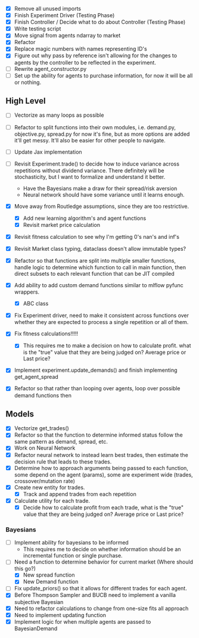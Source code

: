 - [x] Remove all unused imports
- [x] Finish Experiment Driver (Testing Phase)
- [x] Finish Controller / Decide what to do about Controller (Testing Phase)
- [x] Write testing script
- [x] Move signal from agents ndarray to market
- [x] Refactor
- [x] Replace magic numbers with names representing ID's
- [x] Figure out why pass by reference isn't allowing for the changes to agents by the controller to be reflected in the experiment.
- [ ] Rewrite agent_constructor.py 
- [ ] Set up the ability for agents to purchase information, for now it will be all or nothing.
## High Level
- [ ] Vectorize as many loops as possible
- [ ] Refactor to split functions into their own modules, i.e. demand.py, objective.py, spread.py for now it's fine, but as more options are added it'll get messy. It'll also be easier for other people to navigate.
- [ ] Update Jax implementation
- [ ] Revisit Experiment.trade() to decide how to induce variance across repetitions without dividend variance. There definitely will be stochasticity, but I want to formalize and understand it better.
	-  Have the Bayesians make a draw for their spread/risk aversion
	-  Neural network should have some variance until it learns enough.
- [x] Move away from Routledge assumptions, since they are too restrictive.
    - [x] Add new learning algorithm's and agent functions
    - [x] Revisit market price calculation
- [x] Revisit fitness calculation to see why I'm getting 0's nan's and inf's
- [x] Revisit Market class typing, dataclass doesn't allow immutable types?

- [x]  Refactor so that functions are split into multiple smaller functions, handle logic to determine which function to call in main function, then direct subsets to each relevant function that can be JIT compiled
- [x] Add ability to add custom demand functions similar to mlflow pyfunc wrappers.
	- [x] ABC class
- [x] Fix Experiment driver, need to make it consistent across functions over whether they are expected to process a single repetition or all of them.
- [x] Fix fitness calculations!!!!!
	- [x] This requires me to make a decision on how to calculate profit. what is the "true" value that they are being judged on? Average price or Last price?
- [x] Implement experiment.update_demands() and finish implementing get_agent_spread
- [x] Refactor so that rather than looping over agents, loop over possible demand functions then 

## Models

- [x] Vectorize get_trades()
- [x] Refactor so that the function to determine informed status follow the same pattern as demand, spread, etc.
- [x] Work on Neural Network
- [x] Refactor neural network to instead learn best trades, then estimate the decision rule that leads to these trades.
- [x] Determine how to approach arguments being passed to each function, some depend on the agent (params), some are experiment wide (trades, crossover/mutation rate)
- [x] Create new entity for trades.
	- [x] Track and append trades from each repetition
- [x] Calculate utility for each trade.
	- [x] Decide how to calculate profit from each trade, what is the "true" value that they are being judged on? Average price or Last price?

### Bayesians

- [ ] Implement ability for bayesians to be informed
	-  This requires me to decide on whether information should be an incremental function or single purchase.
- [ ] Need a function to determine behavior for current market (Where should this go?)
	- [x] New spread function
	- [x] New Demand function
- [ ] Fix update_priors() so that it allows for different trades for each agent.
- [x] Before Thompson Sampler and BUCB need to implement a vanilla subjective Bayesian
- [x] Need to refactor calculations to change from one-size fits all approach
- [x] Need to implement updating function
- [x] Implement logic for when multiple agents are passed to BayesianDemand
